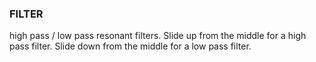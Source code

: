 ### FILTER
high pass / low pass resonant filters. Slide up from the middle for a high pass filter. Slide down from the middle for a low pass filter.

